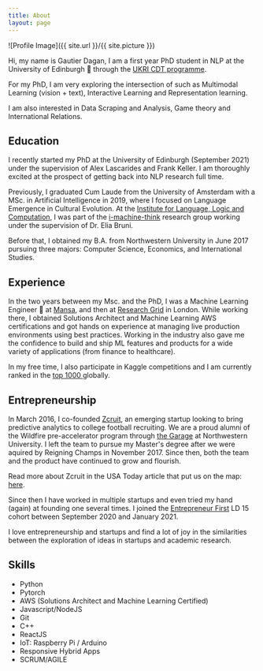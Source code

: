 ```yaml
---
title: About
layout: page
---
```


![Profile Image]({{ site.url }}/{{ site.picture }})

<p>Hi, my name is Gautier Dagan, I am a first year PhD student in NLP at the University of Edinburgh 🏴󠁧󠁢󠁳󠁣󠁴󠁿 through the <a href="https://web.inf.ed.ac.uk/cdt/natural-language-processing" target="_blank" rel="noopener">UKRI CDT programme</a>.

For my PhD, I am very exploring the intersection of such as Multimodal Learning (vision + text), Interactive Learning and Representation learning. 

I am also interested in Data Scraping and Analysis, Game theory and International Relations.

<h2>Education</h2>
<p>
I recently started my PhD at the University of Edinburgh (September 2021) under the supervision of Alex Lascarides and Frank Keller. I am thoroughly excited at the prospect of getting back into NLP research full time.
</p>
<p>
Previously, I graduated Cum Laude from the University of Amsterdam with a MSc. in Artificial Intelligence in 2019, where I focused on Language Emergence in Cultural Evolution. At the <a href="https://www.illc.uva.nl/" target="_blank" rel="noopener"> Institute for Language, Logic and Computation</a>, I was part of the <a href="http://i-machine-think.github.io/" target="_blank" rel="noopener">i-machine-think</a> research group working under the supervision of Dr. Elia Bruni. 
</p>
<p> Before that, I obtained my B.A. from Northwestern University in June 2017 pursuing three majors: Computer Science, Economics, and International Studies. </p>

<h2> Experience </h2>

<p> In the two years between my Msc. and the PhD, I was a Machine Learning Engineer 🤖 at <a href="https://getmansa.com/" target="_blank" rel="noopener">Mansa</a>, and then at <a href="https://rgrid.tech/" target="_blank" rel="noopener">Research Grid</a> in London.
While working there, I obtained Solutions Architect and Machine Learning AWS certifications and got hands on experience at managing live production environments using best practices. Working in the industry also gave me the confidence to build and ship ML features and products for a wide variety of applications (from finance to healthcare).
</p>
<p>
In my free time, I also participate in Kaggle competitions and I am currently ranked in the <a href="https://www.kaggle.com/brotye" arget="_blank" rel="noopener"> top 1000 </a> globally.
</p>

<h2> Entrepreneurship </h2>
<p>In March 2016, I co-founded <a href="http://zcruit.com" target="_blank" rel="noopener">Zcruit</a>, an emerging startup looking to bring predictive analytics to college football recruiting. We are a proud alumni of the Wildfire pre-accelerator program through <a href="http://thegarage.northwestern.edu/">the Garage</a> at Northwestern University. I left the team to pursue my Master's degree after we were aquired by Reigning Champs in November 2017. Since then, both the team and the product have continued to grow and flourish.

Read more about Zcruit in the USA Today article that put us on the map: <a href="https://www.usatoday.com/story/sports/ncaaf/2017/01/23/analytical-approach-inexact-science-recruiting/96963326/" target="_blank" rel="noopener">here</a>.


Since then I have worked in multiple startups and even tried my hand (again) at founding one several times. I joined the <a href="https://www.joinef.com" target="_blank" rel="noopener">Entrepreneur First</a>  LD 15 cohort between September 2020 and January 2021. 

I love entrepreneurship and startups and find a lot of joy in the similarities between the exploration of ideas in startups and academic research.

</p>

<h2>Skills</h2>

<ul class="skill-list">
	<li>Python</li>
	<li>Pytorch</li>
	<li>AWS (Solutions Architect and Machine Learning Certified)</li>
	<li>Javascript/NodeJS</li>
	<li>Git</li>
	<li>C++</li>
	<li>ReactJS</li>
	<li>IoT: Raspberry Pi / Arduino</li>
	<li>Responsive Hybrid Apps</li>
	<li>SCRUM/AGILE</li>
</ul>

<!-- <h2>Projects</h2>

<ul>
	<li><a href="https://github.com/">Lorem Lorem</a></li>
	<li><a href="https://github.com/">Ipsum Dolor</a></li>
	<li><a href="https://github.com/">Dolor Lorem</a></li>
</ul> -->
